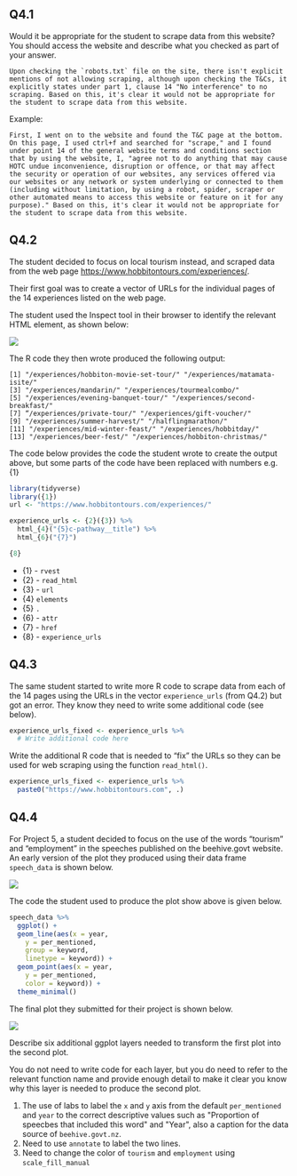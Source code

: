 ## Q4.1

Would it be appropriate for the student to scrape data from this website?
You should access the website and describe what you checked as part of your answer.

```
Upon checking the `robots.txt` file on the site, there isn't explicit mentions of not allowing scraping, although upon checking the T&Cs, it explicitly states under part 1, clause 14 "No interference" to no scraping. Based on this, it's clear it would not be appropriate for the student to scrape data from this website.
```

Example:

```
First, I went on to the website and found the T&C page at the bottom. On this page, I used ctrl+f and searched for "scrape," and I found under point 14 of the general website terms and conditions section that by using the website, I, "agree not to do anything that may cause HOTC undue inconvenience, disruption or offence, or that may affect the security or operation of our websites, any services offered via our websites or any network or system underlying or connected to them (including without limitation, by using a robot, spider, scraper or other automated means to access this website or feature on it for any purpose)." Based on this, it's clear it would not be appropriate for the student to scrape data from this website.
```

## Q4.2

The student decided to focus on local tourism instead, and scraped data from the web
page https://www.hobbitontours.com/experiences/.

Their first goal was to create a vector of URLs for the individual pages of the 14 experiences
listed on the web page.

The student used the Inspect tool in their browser to identify the relevant HTML element, as
shown below:

![](https://media.discordapp.net/attachments/1294601014628061238/1386272994896253041/Screenshot_2025-06-22_at_9.13.52_PM.png?ex=68591ad5&is=6857c955&hm=21d8866d76e07c4df770dd9da0d1af00dc57c62b82d35e57ccd31c73a2952baf&=&quality=lossless)

The R code they then wrote produced the following output:

```
[1] "/experiences/hobbiton-movie-set-tour/" "/experiences/matamata-isite/"
[3] "/experiences/mandarin/" "/experiences/tourmealcombo/"
[5] "/experiences/evening-banquet-tour/" "/experiences/second-breakfast/"
[7] “/experiences/private-tour/" "/experiences/gift-voucher/"
[9] "/experiences/summer-harvest/" "/halflingmarathon/"
[11] "/experiences/mid-winter-feast/" "/experiences/hobbitday/"
[13] "/experiences/beer-fest/" "/experiences/hobbiton-christmas/"
```

The code below provides the code the student wrote to create the output above, but some parts
of the code have been replaced with numbers e.g. {1}

```R
library(tidyverse)
library({1})
url <- "https://www.hobbitontours.com/experiences/"

experience_urls <- {2}({3}) %>%
  html_{4}("{5}c-pathway__title") %>%
  html_{6}("{7}")

{8}
```

- {1} - `rvest`
- {2} - `read_html`
- {3} - `url`
- {4} `elements`
- {5} `.`
- {6} - `attr`
- {7} - `href`
- {8} - `experience_urls`

## Q4.3

The same student started to write more R code to scrape data from each of the 14 pages using
the URLs in the vector `experience_urls` (from Q4.2) but got an error. They know they need to write some additional code (see below).

```R
experience_urls_fixed <- experience_urls %>%
  # Write additional code here
```

Write the additional R code that is needed to “fix” the URLs so they can be used for web scraping using the function `read_html()`.

```R
experience_urls_fixed <- experience_urls %>%
  paste0("https://www.hobbitontours.com", .)
```

## Q4.4

For Project 5, a student decided to focus on the use of the words “tourism” and “employment” in
the speeches published on the beehive.govt website.
An early version of the plot they produced using their data frame `speech_data` is shown below.

![](https://cdn.discordapp.com/attachments/760750613431582773/1386282597210128435/image.png?ex=685923c7&is=6857d247&hm=8f7c92589e4ec0077aa8a9eaf15a87e3bc40cb849be7a3fb8c53442813d11ed9&)

The code the student used to produce the plot show above is given below.

```R
speech_data %>%
  ggplot() +
  geom_line(aes(x = year,
    y = per_mentioned,
    group = keyword,
    linetype = keyword)) +
  geom_point(aes(x = year,
    y = per_mentioned,
    color = keyword)) +
  theme_minimal()
```

The final plot they submitted for their project is shown below.

![](https://cdn.discordapp.com/attachments/760750613431582773/1386284006848466944/image.png?ex=68592517&is=6857d397&hm=5ba6eb5c2305432e1243df4cacbd0c02c3e2a6b9068969430be15a173ab5a072&)

Describe six additional ggplot layers needed to transform the first plot into the second plot.

You do not need to write code for each layer, but you do need to refer to the relevant function name and provide enough detail to make it clear you know why this layer is needed to produce the second plot.

1. The use of labs to label the `x` and `y` axis from the default `per_mentioned` and `year` to the correct descriptive values such as "Proportion of speecbes that included this word" and "Year", also a caption for the data source of `beehive.govt.nz`.
2. Need to use `annotate` to label the two lines.
3. Need to change the color of `tourism` and `employment` using `scale_fill_manual`
